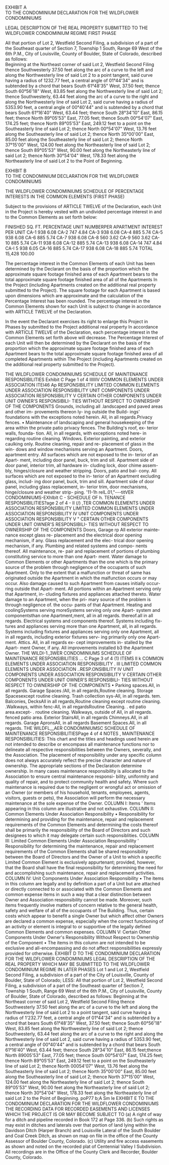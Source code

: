 EXHIBIT A  
TO THE CONDOMINIUM DECLARATION FOR THE WILDFLOWER CONDOMINIUMS

LEGAL DESCRIPTION OF THE REAL PROPERTY SUBMITTED TO THE WILDFLOWER CONDOMINIUM REGIME FIRST PHASE

All that portion of Lot 2, Westfield Second Filing, a subdivision of a part of the Southeast quarter of Section 7, Township 1 South, Range 69 West of the 6th P.M., City of Louisville, County of Boulder, State of Colorado, described as follows:  
Beginning at the Northeast corner of said Lot 2, Westfield Second Filing thence Southwesterly 37.50 feet along the arc of a curve to the left and along the Northwesterly line of said Lot 2 to a point tangent, said curve having a radius of 1232.77 feet, a central angle of 01°44'34" and is subtended by a chord that bears South 61°48'35" West, 37.50 feet; thence South 60°56'18" West, 83.85 feet along the Northwesterly line of said Lot 2; thence Southwesterly, 63.44 feet along the arc of a curve to the right and along the Northwesterly line of said Lot 2, said curve having a radius of 5353.90 feet, a central angle of 00°40'44" and is subtended by a chord that bears South 61°16'40" West, 63.44 feet; thence South 28°34'10" East, 86.15 feet; thence North 89°05'53" East, 77.05 feet; thence South 00°54'07" East, 174.25 feet; thence North 89°05'53" East, 249.12 feet to a point on the Southeasterly line of said Lot 2; thence North 00°54'07" West, 13.76 feet along the Southeasterly line of said Lot 2; thence North 35°00'00" East, 85.00 feet along the Southeasterly line of said Lot 2; thence North 37°15'00" West, 124.00 feet along the Northeasterly line of said Lot 2; thence South 89°05'53" West, 90.00 feet along the Northeasterly line of said Lot 2; thence North 30°54'04" West, 178.33 feet along the Northeasterly line of said Lot 2 to the Point of Beginning.

EXHIBIT B  
TO THE CONDOMINIUM DECLARATION FOR THE WILDFLOWER CONDOMINIUMS

THE WILDFLOWER CONDOMINIUMS SCHEDULE OF PERCENTAGE INTERESTS IN THE COMMON ELEMENTS (FIRST PHASE)

Subject to the provisions of ARTICLE TWELVE of the Declaration, each Unit in the Project is hereby vested with an undivided percentage interest in and to the Common Elements as set forth below:

FINISHED SQ. FT. PERCENTAGE
UNIT NUMBERPER APARTMENT INTEREST PER UNIT
CA-1 938 6.08
CA-2 747 4.84
CA-3 938 6.08
CA-4 885 5.74
CA-5 938 6.08
CA-6 885 5.74
CA-7 938 6.08
CA-8 560 3.62
CA-9 560 3.62
CA-10 885 5.74
CA-11 938 6.08
CA-12 885 5.74
CA-13 938 6.08
CA-14 747 4.84
CA-I 5 938 6.05
CA-16 885 5.74
CA-17 938 6.08
CA-18 885 5.74
TOTAL 15,428 100.00

The percentage interest in the Common Elements of each Unit has been determined by the Declarant on the basis of the proportion which the approximate square footage finished area of each Apartment bears to the total approximate square footage finished area of all of the Apartments In the Project (including Apartments created on the additional real property submitted to the Project). The square footage for each Apartment is based upon dimensions which are approximate and the calculation of the Percentage Interest has been rounded. The percentage interest in the Common Elements shown for each Unit is subject to change in accordance with ARTICLE TWELVE of the Declaration.

In the event the Declarant exercises its right to enlarge this Project in Phases by submitted to the Project additional real property In accordance with ARTICLE TWELVE of the Declaration, each percentage interest in the Common Elements set forth above will decrease. The Percentage Interest of each Unit will then be determined by the Declarant on the basis of the proportion which the approximate square footage finished area of each Apartment bears to the total approximate square footage finished area of all completed Apartments within The Project (including Apartments created on the additional real property submitted to the Project).


THE WILDFLOWER CONDOMINIUMS
SCHEDULE OF MAINTENANCE RESPONSIBILITIES
Exhibit C
Page 1 of 4
IIIIIIV
COMMON ELEMENTS
UNDER
ASSOCIATION
ITEI46 Ap RESPONSIBILITY
LIMITED COMMON
ELEMENTS UNDER
ASSOCIATION
RESPONSIBILITY
UNIT
COMPONENTS
UNDER
ASSOCIATION
RESPONSIBILITY
V
CERTAIN OTHER
COMPONENTS UNDER UNIT
OWNER'S RESPONSIBILI-
TIES WITHOUT RESPECT TO
OWNERSHIP OF
THE COMPONENTS
Grounds, including all
.landscaped and paved
areas and other im-
provements thereon ly-
ing outside the Build-
ings' foundations with
the exceptions noted
herein.
All, in all regards.Privacy fences.
•
Maintenance of landscaping and
general housekeeping of the area
within the private patio privacy
fences.
The Building's roof, ex-
terior walls, founda-
tion.
All, in all regards, with
exceptions noted here-
in regarding routine
cleaning.
Windows.
Exterior painting, and
exterior caulking only.
Routine cleaning, repair and re-
placement of glass in the win-
dows and window mechanisms
serving an Apartment.
Doors, apartment
entry.
All surfaces which are
not exposed to the in-
terior of an Apart-
ment, including door
panel, buck, trim and
sill.
Apartment side of door panel,
interior trim, all hardware in-
cluding lock, door chime assem-
bly, hinges/closure and weather
stripping.
Doors, patio and bal-
cony.
All surfaces which are
not exposed to the in-
terior of an Apartment
excluding glass, includ-
ing door panel, buck,
trim and sill.
Apartment side of door panel,
including glass replacement, in-
terior trim, door mechanisms,
hinge/closure and weather strip-
ping.
'11-1h relL.01,"---titVER CONDOMINIUMS-EXhIbIt C -
SCHEDULE OF h. TENANCE RESPONSIBILITIES?age 2 of 4 -
II
(/)
,TER
COMMON ELEMENTS
UNDER
ASSOCIATION
RESPONSIBILITY
LIMITED COMMON
ELEMENTS UNDER
ASSOCIATION
RESPONSIBILITY
IV
UNIT
COMPONENTS
UNDER
ASSOCIATION
RESPONSIBILITY
V "
CERTAIN OTHER
COMPONENTS UNDER UNIT
OWNER'S RESPONSIBILI-
TIES WITHOUT RESPECT TO
OWNERSHIP OF
THE COMPONENTS
Doors, Garage
rp
All exterior mainte-
nance except glass re-
placement and the
electrical door opening
mechanism, if any.
Glass replacement and the elec-
trical door opening mechanism,
if any.
Plumbing and related
systems and compo-
nents thereof.
All maintenance, re-
pair and replacement
of portions of plumbing
constituting service to
more than one Apart-
ment. Water damage
to Common Elements
or other Apartments
than the one which is
the primary source of
the problem through
negligence of the
occupants of such
Apartment.
Only to the extent that
a malfunction or threat
of same has originated
outside the Apartment
in which the malfunction
occurs or may occur.
Also damage caused to
such Apartment from
causes initially occur-
ring outside that Apart-
ment.
All portions within an Apartment
serving only that Apartment, in-
cluding fixtures and appliances
attached thereto. Water damage
to an Apartment, when the pri-
mary source of the problem is
through negligence of. the occu-
pants of that Apartment.
Heating and coolingSystems serving moreSystems serving only one Apart-
system and componentsthan one Apartment,ment, all in all regards.
thereof.all in all regards.
Electrical systems and
components thereof.
Systems including fix-
tures and appliances
serving more than one
Apartment, all, in all
regards.
Systems including fixtures and
appliances serving only one
Apartment, all in all regards,
including exterior fixtures serv-
ing primarily only one Apart-
ment.
Attics.
All, in all regards ex-
cept improvements in-
stalled by the Apart-
ment Owner, if any.
All improvements installed b3
the Apartment Owner.
THE WILDI-1.,3WER CONDOMINIUMS
SCHEDULE OF MAINTENANCE RESPONSIBILITIES
...
C
Page 3 of 4
(1)
ITEMS
II
k
COMMON ELEMENTS
UNDER
ASSOCIATION
RESPONSIBILITY .
III
LIMITED COMMON
ELEMENTS UNDER
ASSOCIATION
..RESP.ONSIBILITY
IV
UNIT
COMPONENTS
UNDER
ASSOCIATION
RESPONSIBILITY
V
CERTAIN OTHER
COMPONENTS UNDER UNIT
OWNER'S RESPONSIBILI-
TIES WITHOUT RESPECT TO
OWNERSHIP OF
THE COMPONENTS
• Parking spaces.All, in all regards.
Garage Spaces /All, in all regards,Routine cleaning.
Storage Spacesexcept routine
cleaning.
Trash collection sys-All, in all regards.
tem.
Balconies, DecksAll in all regards,Routine cleaning
except routine
cleaning.
.Walkways, within fenc-All, in all regardsRoutine Cleaning. .
ed patio area.except- . routine
cleaning.
Walkways, outside of All, in all regards.
fenced patio area.
Exterior StairsAll, in all regards
Chimneys.All, in all regards.
Garage ApronsAll, in all regards
Basement Spaces.All, in all regards.
THE WILDFL__AER CONDOMINIUMSC
SCHEDULE OF MAINTENANCE RESPONSIBILITIESPage 4 of 4
NOTES ,
MAINTENANCE RESPONSIBILITIES:
This chart and the titles and headings used herein are not intended to describe or encompass all maintenance functions nor to delineate
all respective responsibilities between the Owners, severally, and the Association. The placement of responsibility under any specific
column does not always accurately reflect the precise character and nature of ownership. The appropriate sections of the Declaration
determine ownership. In many cases maintenance responsibility is allocated to the Association to ensure central maintenance responsi-
bility, uniformity and quality of repair, and to protect community health and safety. Where such maintenance is required due to the
negligent or wrongful act or omission of an Owner (or members of his household, tenants, employees, agents, visitors, guests or pets), the
Association will perform the necessary maintenance at the sole expense of the Owner.
COLUMN I: Items ' Items appearing in this column are illustrative and not exhaustive.
COLUMN II: Common Elements Under Association Responsibility • Responsibility for determining and providing for the maintenance,
repair and replacement requirements of the Common Elements and determining the costs thereof shall be primarily the responsibility of
the Board of Directors and such designees to which it may delegate certain such responsiblities.
COLUMN III: Limited Common Elements Under Association Responsibility ' Responsibility for determining the maintenance, repair and
replacement requirements of the Common Elements shall be shared responsibility between the Board of Directors and the Owner of a
Unit to which a specific Limited Common Element is exclusively appurtenant; provided, however, that the Board shall have the final
responsibility for determining the need for and accomplishing such maintenance, repair and replacement activities.
COLUMN IV: Unit Components Under Association Responsibility • The items in this column are legally and by definition a part of a Unit
but are attached or directly connected to or associated with the Common Elements and common expense items in such a way that a clear
distinction between Owner and Association responsibility cannot be made. Moreover, such items frequently involve matters of concern
relative to the general health, safety and welfare of all of the occupants of The Building. Thus, certain costs which appear to benefit a
single Owner but which affect other Owners are declared a common expense, especially when the correct functioning of an activity or
element is integral to or supportive of the legally defined Common Elements and common expenses.
COLUMN V: Certain Other Components Under Owner's Responsibility Without Respect to Ownership of the Component • The items in
this column are not intended to be exclusive and all-encompassing and do not affect responsibilities expressly provided for otherwise.
EXHIBIT D
TO THE CONDOMINIUM DECLARATION
FOR THE WILDFLOWER CONDOMINIUMS
LEGAL DESCRIPTION OF THE REAL PROPERTY
WHICH MAY BE SUBMITTED TO THE WILDFLOWER CONDOMINIUM REGIME
IN LATER PHASES
Lot 1 and
Lot 2, Westfield Second Filing, a subdivision of a part of the City of Louisville,
County of Boulder, State of Colorado;
LESS:
All that portion of Lot 2, Westfield Second Filing, a subdivision of a part of the
Southeast quarter of Section 7, Township 1 South, Range 69 West of the 6th P.M.,
City of Louisville, County of Boulder, State of Colorado, described as follows:
Beginning at the Northeast corner of said Lot 2, Westfield Second Filing thence
Southwesterly 37.50 feet along the arc of a curve to the left and along the
Northwesterly line of said Lot 2 to a point tangent, said curve having a radius of
1'232.77 feet, a central angle of 01°44'34" and is subtended by a chord that bears
South 61°48'35" West, 37.50 feet; thence South 60°56'18" West, 83.85 feet along
the Northwesterly line of said Lot 2; thence Southwesterly, 63.44 feet along the
arc of a curve to the right and along the Northwesterly line of said Lot 2, said
curve having a radius of 5353.90 feet, a central angle of 00°40'44" and is
subtended by a chord that bears South 61°16'40" West, 63.44 feet; thence South
28°34'10" East, 86.15 feet;thence North 89005'53" East, 77.05 feet; thence South
00°54'07" East, 174.25 feet; thence North 89°05'53" East, 249.12 feet to a point
on the Southeasterly line of said Lot 2; thence North 00054'07" West, 13.76 feet
along the Southeasterly line of said Lot 2; thence North 35°00'00" East, 85.00 feet
along the Southeasterly line of said Lot 2; thence North 37°15'00" West, 124.00
feet along the Northeasterly line of said Lot 2; thence South 89°05'53" West, 90.00
feet along the Northeasterly line of said Lot 2; thence North 30°54'04" West,
178.33 feet along the Northeasterly line of said Lot 2 to the Point of Beginning.
poP77
b;A
Sm le
EXHIBIT E
TO THE CONDOMINIUM DECLARATION
FOR THE WILDFLOWER CONDOMINIUMS
THE RECORDING DATA FOR RECORDED EASEMENTS AND
LICENSES WHICH THE PROJECT IS OR MAY BECOME SUBJECT TO
(a) A right of way for a ditch and pipeline recorded in Book 172 at Page 336.
(b) Such rights as may exist in ditches and laterals over that portion of land
lying within the Davidson Ditch (Harper Branch) and Louisville Lateral of
the South Boulder and Coal Creek Ditch, as shown on map on file in the
office of the County Assessor of Boulder County, Colorado.
(c) Utility and fire access easements as shown and noted on the recorded plat
of Centennial Valley I Subdivision.
All recordings are in the Office of the County Clerk and Recorder, Boulder
County, Colorado.
